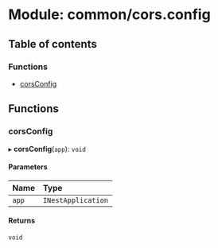 # Module: common/cors.config

## Table of contents

### Functions

- [corsConfig](common_cors_config.md#corsconfig)

## Functions

### corsConfig

▸ **corsConfig**(`app`): `void`

#### Parameters

| Name | Type |
| :------ | :------ |
| `app` | `INestApplication` |

#### Returns

`void`
